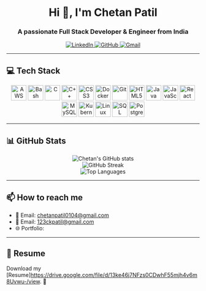 <h1 align="center">Hi 👋, I'm Chetan Patil</h1>
<h3 align="center">A passionate Full Stack Developer & Engineer from India</h3>

<p align="center">
  <a href="https://www.linkedin.com/in/chetan-patil-5ab846297" target="_blank">
    <img src="https://img.shields.io/badge/LinkedIn-blue?style=for-the-badge&logo=linkedin&logoColor=white" alt="LinkedIn"/>
  </a>
  <a href="https://github.com/Chetan13334" target="_blank">
    <img src="https://github.com/Chetan13334" alt="GitHub"/>
  </a>
  <a href="mailto:chetanpatil0104.com">
    <img src="https://img.shields.io/badge/Gmail-D14836?style=for-the-badge&logo=gmail&logoColor=white" alt="Gmail"/>
  </a>
</p>

---

## 💻 Tech Stack

<p align="center">
  <img src="https://cdn.jsdelivr.net/gh/devicons/devicon/icons/amazonwebservices/amazonwebservices-original.svg" height="40" alt="AWS"/>
  <img src="https://cdn.jsdelivr.net/gh/devicons/devicon/icons/bash/bash-original.svg" height="40" alt="Bash"/>
  <img src="https://cdn.jsdelivr.net/gh/devicons/devicon/icons/c/c-original.svg" height="40" alt="C"/>
  <img src="https://cdn.jsdelivr.net/gh/devicons/devicon/icons/cplusplus/cplusplus-original.svg" height="40" alt="C++"/>
  <img src="https://cdn.jsdelivr.net/gh/devicons/devicon/icons/css3/css3-original.svg" height="40" alt="CSS3"/>
  <img src="https://cdn.jsdelivr.net/gh/devicons/devicon/icons/docker/docker-original.svg" height="40" alt="Docker"/>
  <img src="https://cdn.jsdelivr.net/gh/devicons/devicon/icons/git/git-original.svg" height="40" alt="Git"/>
  <img src="https://cdn.jsdelivr.net/gh/devicons/devicon/icons/html5/html5-original.svg" height="40" alt="HTML5"/>
  <img src="https://cdn.jsdelivr.net/gh/devicons/devicon/icons/java/java-original.svg" height="40" alt="Java"/>
  <img src="https://cdn.jsdelivr.net/gh/devicons/devicon/icons/javascript/javascript-original.svg" height="40" alt="JavaScript"/>
  <img src="https://cdn.jsdelivr.net/gh/devicons/devicon/icons/react/react-original.svg" height="40" alt="React"/>
  <img src="https://cdn.jsdelivr.net/gh/devicons/devicon/icons/mysql/mysql-original.svg" height="40" alt="MySQL"/>
  <img src="https://cdn.jsdelivr.net/gh/devicons/devicon/icons/kubernetes/kubernetes-plain.svg" height="40" alt="Kubernetes"/>
  <img src="https://cdn.jsdelivr.net/gh/devicons/devicon/icons/linux/linux-original.svg" height="40" alt="Linux"/>
  <img src="https://cdn.jsdelivr.net/gh/devicons/devicon/icons/microsoftsqlserver/microsoftsqlserver-plain.svg" height="40" alt="SQL Server"/>
  <img src="https://cdn.jsdelivr.net/gh/devicons/devicon/icons/postgresql/postgresql-original.svg" height="40" alt="PostgreSQL"/>
</p>

---

## 📊 GitHub Stats

<p align="center">
  <img src="https://github-readme-stats.vercel.app/api?username=Chetan13334&show_icons=true&theme=radical" alt="Chetan's GitHub stats" />
  <br>
  <img src="https://github-readme-streak-stats.herokuapp.com?user=Chetan13334&theme=radical" alt="GitHub Streak"/>
  <br>
  <img src="https://github-readme-stats.vercel.app/api/top-langs/?username=Chetan13334&layout=compact&theme=radical" alt="Top Languages"/>
</p>

---

## 📫 How to reach me

- 📧 Email: chetanpatil0104@gmail.com
- 📧 Email: 123ckpatil@gmail.com
- 🌐 Portfolio: 
---

## 📄 Resume

Download my [Resume]https://drive.google.com/file/d/13ke46j7NFzs0CDwhF55mjh4v6m8Uvwu-/view. 📄
